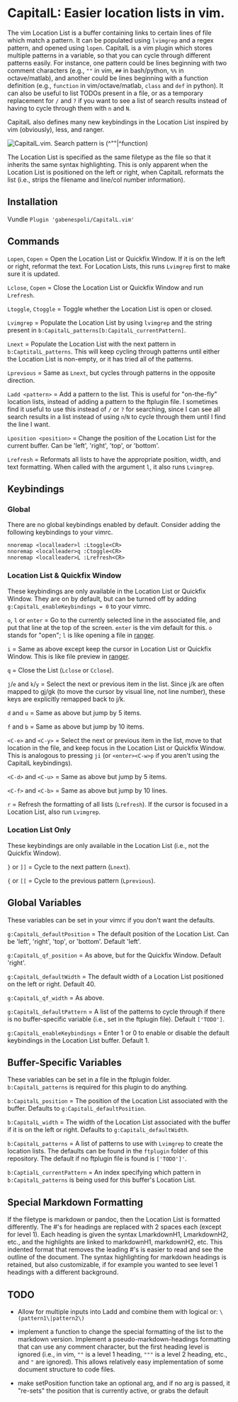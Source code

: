 # CapitalL: Easier location lists in vim.

The vim Location List is a buffer containing links to certain lines of file which match a pattern. It can be populated using `lvimgrep` and a regex pattern, and opened using `lopen`. CapitalL is a vim plugin which stores multiple patterns in a variable, so that you can cycle through different patterns easily. For instance, one pattern could be lines beginning with two comment characters (e.g., `""` in vim, `##` in bash/python, `%%` in octave/matlab), and another could be lines beginning with a function definition (e.g., `function` in vim/octave/matlab, `class` and `def` in python). It can also be useful to list TODOs present in a file, or as a temporary replacement for `/` and `?` if you want to see a list of search results instead of having to cycle through them with `n` and `N`.

CapitalL also defines many new keybindings in the Location List inspired by vim (obviously), less, and ranger.

![CapitalL.vim. Search pattern is \(^\"\"\|^function\)](http://i.imgur.com/OQKSzrM.png)

The Location List is specified as the same filetype as the file so that it inherits the same syntax highlighting. This is only apparent when the Location List is positioned on the left or right, when CapitalL reformats the list (i.e., strips the filename and line/col number information).

## Installation

Vundle `Plugin 'gabenespoli/CapitalL.vim'`

## Commands

`Lopen`, `Copen` = Open the Location List or Quickfix Window. If it is on the left or right, reformat the text. For Location Lists, this runs `Lvimgrep` first to make sure it is updated.

`Lclose`, `Copen` = Close the Location List or Quickfix Window and run `Lrefresh`.

`Ltoggle`, `Ctoggle` = Toggle whether the Location List is open or closed.

`Lvimgrep` = Populate the Location List by using `lvimgrep` and the string present in `b:CapitalL_patterns[b:CapitalL_currentPattern]`.

`Lnext` = Populate the Location List with the next pattern in `b:CaptitalL_patterns`. This will keep cycling through patterns until either the Location List is non-empty, or it has tried all of the patterns.

`Lprevious` = Same as `Lnext`, but cycles through patterns in the opposite direction.

`Ladd <pattern>` = Add a pattern to the list. This is useful for "on-the-fly" location lists, instead of adding a pattern to the ftplugin file. I sometimes find it useful to use this instead of `/` or `?` for searching, since I can see all search results in a list instead of using `n`/`N` to cycle through them until I find the line I want.

`Lposition <position>` = Change the position of the Location List for the current buffer. Can be 'left', 'right', 'top', or 'bottom'.

`Lrefresh` = Reformats all lists to have the appropriate position, width, and text formatting. When called with the argument `l`, it also runs `Lvimgrep`.

## Keybindings

### Global

There are no global keybindings enabled by default. Consider adding the following keybindings to your vimrc.

```
nnoremap <localleader>l :Ltoggle<CR>
nnoremap <localleader>q :Ctoggle<CR>
nnoremap <localleader>L :Lrefresh<CR>
```

### Location List & Quickfix Window

These keybindings are only available in the Location List or Quickfix Window. They are on by default, but can be turned off by adding `g:CapitalL_enableKeybindings = 0` to your vimrc.

`o`, `l` or `enter` = Go to the currently selected line in the associated file, and put that line at the top of the screen. `enter` is the vim default for this. `o` stands for "open"; `l` is like opening a file in [ranger](https://github.com/ranger/ranger).

`i` = Same as above except keep the cursor in Location List or Quickfix Window. This is like file preview in [ranger](https://github.com/ranger/ranger).

`q` = Close the List (`Lclose` or `Cclose`).

`j`/`e` and `k`/`y` = Select the next or previous item in the list. Since j/k are often mapped to gj/gk (to move the cursor by visual line, not line number), these keys are explicitly remapped back to j/k.

`d` and `u` = Same as above but jump by 5 items.

`f` and `b` = Same as above but jump by 10 items.

`<C-e>` and `<C-y>` = Select the next or previous item in the list, move to that location in the file, and keep focus in the Location List or Quickfix Window. This is analogous to pressing `ji` (or `<enter><C-w>p` if you aren't using the CapitalL keybindings).

`<C-d>` and `<C-u>` = Same as above but jump by 5 items.

`<C-f>` and `<C-b>` = Same as above but jump by 10 lines.

`r` = Refresh the formatting of all lists (`Lrefresh`). If the cursor is focused in a Location List, also run `Lvimgrep`.

### Location List Only

These keybindings are only available in the Location List (i.e., not the Quickfix Window).

`}` or `]]` = Cycle to the next pattern (`Lnext`).

`{` or `[[` = Cycle to the previous pattern (`Lprevious`).

## Global Variables

These variables can be set in your vimrc if you don't want the defaults.

`g:CapitalL_defaultPosition` = The default position of the Location List. Can be 'left', 'right', 'top', or 'bottom'. Default 'left'.

`g:CapitalL_qf_position` = As above, but for the Quickfix Window. Default 'right'.

`g:CapitalL_defaultWidth` = The default width of a Location List positioned on the left or right. Default 40.

`g:CapitalL_qf_width` = As above.

`g:CapitalL_defaultPattern` = A list of the patterns to cycle through if there is no buffer-specific variable (i.e., set in the ftplugin file). Default `['TODO']`.

`g:CapitalL_enableKeybindings` = Enter 1 or 0 to enable or disable the default keybindings in the Location List buffer. Default 1.

## Buffer-Specific Variables

These variables can be set in a file in the ftplugin folder. `b:CapitalL_patterns` is required for this plugin to do anything.

`b:CapitalL_position` = The position of the Location List associated with the buffer. Defaults to `g:CapitalL_defaultPosition`.

`b:CapitalL_width` = The width of the Location List associated with the buffer if it is on the left or right. Defaults to `g:CapitalL_defaultWidth`.

`b:CapitalL_patterns` = A list of patterns to use with `Lvimgrep` to create the location lists. The defaults can be found in the `ftplugin` folder of this repository. The default if no ftplugin file is found is `['TODO']'`.

`b:CaptialL_currentPattern` = An index specifying which pattern in `b:CapitalL_patterns` is being used for this buffer's Location List.

## Special Markdown Formatting

If the filetype is markdown or pandoc, then the Location List is formatted differently. The #'s for headings are replaced with 2 spaces each (except for level 1). Each heading is given the syntax LmarkdownH1, LmarkdownH2, etc., and the highlights are linked to markdownH1, markdownH2, etc. This indented format that removes the leading #'s is easier to read and see the outline of the document. The syntax highlighting for markdown headings is retained, but also customizable, if for example you wanted to see level 1 headings with a different background.

## TODO

- Allow for multiple inputs into Ladd and combine them with logical or: `\(pattern1\|pattern2\)`

- implement a function to change the special formatting of the list to the markdown version. Implement a pseudo-markdown-headings formatting that can use any comment character, but the first heading level is ignored (i.e., in vim, `""` is a level 1 heading, `"""` is a level 2 heading, etc., and `"` are ignored). This allows relatively easy implementation of some document structure to code files.

- make setPosition function take an optional arg, and if no arg is passed, it "re-sets" the position that is currently active, or grabs the default

